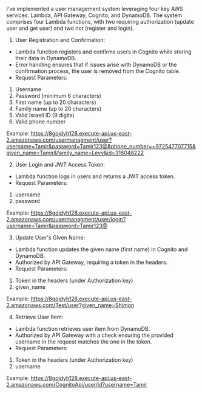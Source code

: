 I've implemented a user management system leveraging four key AWS services: Lambda, API Gateway, Cognito, and DynamoDB. The system comprises four Lambda functions, with two requiring authorization (update user and get user) and two not (register and login).

1. User Registration and Confirmation:
- Lambda function registers and confirms users in Cognito while storing their data in DynamoDB.
- Error handling ensures that if issues arise with DynamoDB or the confirmation process, the user is removed from the Cognito table.
- Request Parameters:
1. Username
2. Password (minimum 6 characters)
3. First name (up to 20 characters)
4. Family name (up to 20 characters)
5. Valid Israeli ID (9 digits)
6. Valid phone number

Example:
https://8gojdyh128.execute-api.us-east-2.amazonaws.com/usermanagment/user?username=Tamir&password=Tamir123@&phone_number=+972547707715&given_name=Tamir&family_name=Levv&id=316048222

2. User Login and JWT Access Token:
- Lambda function logs in users and returns a JWT access token.
- Request Parameters:
1. username
2. password

Example: 
https://8gojdyh128.execute-api.us-east-2.amazonaws.com/usermanagment/user/login?username=Tamir&password=Tamir123@


3. Update User's Given Name:
- Lambda function updates the given name (first name) in Cognito and DynamoDB.
- Authorized by API Gateway, requiring a token in the headers.
- Request Parameters:
1. Token in the headers (under Authorization key)
2. given_name

Example: 
https://8gojdyh128.execute-api.us-east-2.amazonaws.com/Test/user?given_name=Shimon

4. Retrieve User Item:
- Lambda function retrieves user item from DynamoDB.
- Authorized by API Gateway with a check ensuring the provided username in the request matches the one in the token.
- Request Parameters:
1. Token in the headers (under Authorization key)
2. username
   
Example: 
https://8gojdyh128.execute-api.us-east-2.amazonaws.com/CognitoApi/user/id?username=Tamir


